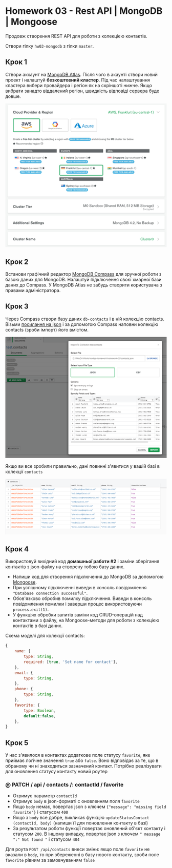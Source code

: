 # Homework 03 - Rest API | MongoDB | Mongoose

Продовж створення REST API для роботи з колекцією контактів.

Створи гілку `hw03-mongodb` з гілки `master`.

## Крок 1

Створи аккаунт на [MongoDB Atlas](https://www.mongodb.com/cloud/atlas). Після
чого в акаунті створи новий проект і налаштуй **безкоштовний кластер**. Під час
налаштування кластера вибери провайдера і регіон як на скріншоті нижче. Якщо
вибрати занадто віддалений регіон, швидкість відповіді сервера буде довше.

![atlas cluster](./assets/tasks-images/atlas-cluster.jpg)

## Крок 2

Встанови графічний редактор
[MongoDB Compass](https://www.mongodb.com/download-center/compass) для зручної
роботи з базою даних для MongoDB. Налаштуй підключення своєї хмарної бази даних
до Compass. У MongoDB Atlas не забудь створити користувача з правами
адміністратора.

## Крок 3

Через Compass створи базу даних `db-contacts` і в ній колекцію contacts. Візьми
[посилання на json](https://downgit.github.io/#/home?url=https://github.com/goitacademy/nodejs-homework/blob/master/homework-03/contacts.json)
і за допомогою Compass наповни колекцію contacts (зроби імпорт) його вмістом.

![json data](./assets/tasks-images/json-data.png)

Якщо ви все зробили правильно, дані повинні з'явитися у вашій базі в колекції
`contacts`

![mongo data](./assets/tasks-images/mongo-data.png)

## Крок 4

Використовуй вихідний код **домашньої работи #2** і заміни зберігання контактів
з json-файлу на створену тобою базу даних.

- Напиши код для створення підключення до MongoDB за допомогою
  [Mongoose](https://mongoosejs.com/).
- При успішному підключенні виведи в консоль повідомлення
  `"Database connection successful"`.
- Обов'язково обробив помилку підключення. Виведи в консоль повідомлення помилки
  і заверши процес використовуючи `process.exit(1)`.
- У функціях обробки запитів заміни код CRUD-операцій над контактами з файлу, на
  Mongoose-методи для роботи з колекцією контактів в базі даних.

Схема моделі для колекції contacts:

```js
{
    name: {
        type: String,
        required: [true, 'Set name for contact'],
    },
    email: {
        type: String,
    },
    phone: {
        type: String,
    },
    favorite: {
        type: Boolean,
        default:false,
    },
}
```

## Крок 5

У нас з'явилося в контактах додаткове поле статусу `favorite`, яке приймає
логічне значення `true` або `false`. Воно відповідає за те, що в обраному чи ні
знаходиться зазначений контакт. Потрібно реалізувати для оновлення статусу
контакту новий роутер

### @ PATCH / api / contacts /: contactId / favorite

- Отримує параметр `contactId`
- Отримує `body` в json-форматі c оновленням поля `favorite`
- Якщо `body` немає, повертає json з ключем
  `{"message": "missing field favorite"}` і статусом `400`
- Якщо з `body` все добре, викликає функцію
  `updateStatusContact (contactId, body)` (напиши її для поновлення контакту в
  базі)
- За результатом роботи функції повертає оновлений об'єкт контакту і статусом
  `200`. В іншому випадку, повертає json з ключем `" message ":" Not found "` і
  статусом `404`

Для роута `POST /api/contacts` внеси зміни: якщо поле `favorite` не вказали в
`body`, то при збереженні в базу нового контакту, зроби поле `favorite` рівним
за замовчуванням `false`
